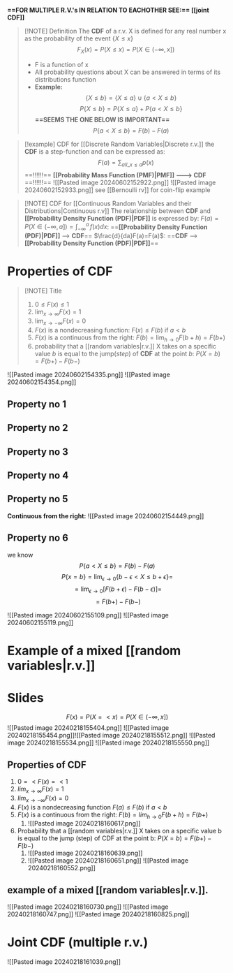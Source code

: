 **==FOR MULTIPLE R.V.'s IN RELATION TO EACHOTHER SEE:==   [[joint CDF]]**

> [!NOTE] Definition
> The **CDF** of a r.v. X is defined for any real number x as the probability of the event $\{X\leq x\}$ $$F_{X}(x)=P(X\leq x)=P(X \in (-\infty,x])$$
> - F is a function of x
> - All probability questions about X can be answered in terms of its distributions function
> - **Example:** $$\{X\leq b\}=\{X\leq a\}\cup\{a<X\leq b\}$$ 
>   $$P\{X\leq b\}=P\{X\leq a\}+P\{a<X\leq b\}$$
>   **==SEEMS THE ONE BELOW IS IMPORTANT==**
>   $$P\{a<X\leq b\}=F(b)-F(a)$$


> [!example] CDF for [[Discrete Random Variables|Discrete r.v.]]
> the **CDF** is a step-function and can be expressed as: $$F(a)=\sum_{all\_x\leq a}p(x)$$
> ==!!!!!!== **[[Probability Mass Function (PMF)|PMF]] ---> CDF** ==!!!!!!==
>  ![[Pasted image 20240602152922.png]]
>  ![[Pasted image 20240602152933.png]]
>  see [[Bernoulli rv]] for coin-flip example



> [!NOTE] CDF for [[Continuous Random Variables and their Distributions|Continuous r.v]]
> The relationship between **CDF** and **[[Probability Density Function (PDF)|PDF]]** is expressed by:
> $F(a)=P(X\in(-\infty,a])=\int_{-\infty}^{a}  \, f(x)dx$:       ==**[[Probability Density Function (PDF)|PDF]]** --> **CDF**==
> $\frac{d}{da}F(a)=F(a)$:  ==**CDF** --> **[[Probability Density Function (PDF)|PDF]]**==


# Properties of CDF

> [!NOTE] Title
> 1. $0\leq F(x)\leq 1$
> 2. $\lim_{ x \to \infty }F(x)=1$
> 3. $\lim_{ x \to -\infty }F(x)=0$
> 4. $F(x)$ is a nondecreasing function: 
>    $F(x)\leq F(b)$ if $a<b$
> 5. $F(x)$ is a continuous from the right: 
>    $F(b)=\lim_{ h \to 0 }F(b+h)=F(b+)$
> 6. probability that a [[random variables|r.v.]] X takes on a specific value *b* is equal to the jump(*step*) of **CDF** at the point *b*: 
>    $P(X=b)=F(b+)-F(b-)$
> 

![[Pasted image 20240602154335.png]]
![[Pasted image 20240602154354.png]]
## Property no 1

## Property no 2

## Property no 3

## Property no 4

## Property no 5
**Continuous from the right:**
![[Pasted image 20240602154449.png]]

## Property no 6
we know $$P\{a<X\leq b\}=F(b)-F(a)$$
$$P\{x=b\}=\lim_{ \epsilon \to 0 }\{b-\epsilon<X\leq b+\epsilon\}=$$
$$=\lim_{ \epsilon \to 0 }[F(b+\epsilon)-F(b-\epsilon)]=$$
$$=F(b+)-F(b-)$$

![[Pasted image 20240602155109.png]]
![[Pasted image 20240602155119.png]]
# Example of a mixed [[random variables|r.v.]]

# Slides
$$F(x) = P(X=<x)  = P(X∈(-\infty , x]) $$
![[Pasted image 20240218155404.png]]
![[Pasted image 20240218155454.png]]![[Pasted image 20240218155512.png]]
![[Pasted image 20240218155534.png]]
![[Pasted image 20240218155550.png]]
## Properties of CDF
1. $0 =< F(x) =< 1$
2. $lim_{x\to\infty}F(x)=1$
3. $lim_{x\to -\infty}F(x)=0$
4. $F(x)$ is a nondecreasing function $F(a)\leq F(b)$ if $a<b$
5. $F(x)$ is a continuous from the right: $F(b) = lim_{h\to0}F(b+h)=F(b+)$
	1. ![[Pasted image 20240218160617.png]]
6. Probability that a [[random variables|r.v.]] X takes on a specific value b is equal to the jump (step) of CDF at the point b: $P(X=b)=F(b+)-F(b-)$
	1. ![[Pasted image 20240218160639.png]]
	2. ![[Pasted image 20240218160651.png]]
![[Pasted image 20240218160552.png]]
## example of a mixed [[random variables|r.v.]].
![[Pasted image 20240218160730.png]]
![[Pasted image 20240218160747.png]]
![[Pasted image 20240218160825.png]]

# Joint CDF (multiple r.v.)
![[Pasted image 20240218161039.png]]
